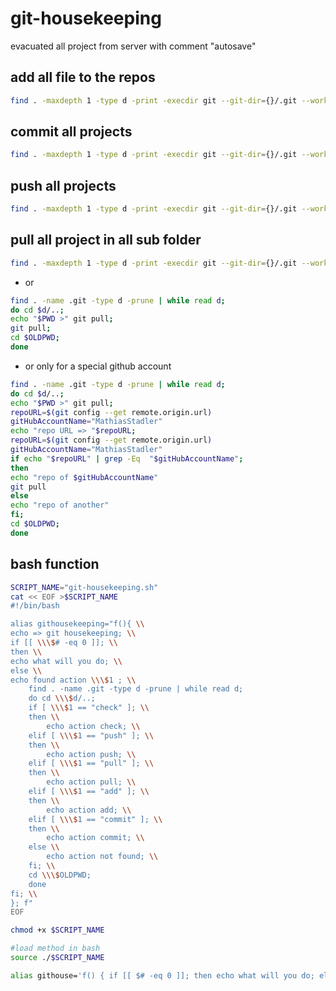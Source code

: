 # git-housekeeping
 evacuated all project from server with comment "autosave"

## add all file  to the repos

```bash
find . -maxdepth 1 -type d -print -execdir git --git-dir={}/.git --work-tree=$PWD/{} add . \;
```

## commit all projects

```bash
find . -maxdepth 1 -type d -print -execdir git --git-dir={}/.git --work-tree=$PWD/{} commit -am "auto save" \;
```

## push all projects

```bash
find . -maxdepth 1 -type d -print -execdir git --git-dir={}/.git --work-tree=$PWD/{} push \;
```

## pull all project in all sub folder

```bash
find . -maxdepth 1 -type d -print -execdir git --git-dir={}/.git --work-tree=$PWD/{} pull origin master \;
```

- or

```bash
find . -name .git -type d -prune | while read d;
do cd $d/..;
echo "$PWD >" git pull;
git pull;
cd $OLDPWD;
done
```

- or only for a special github account

```bash
find . -name .git -type d -prune | while read d;
do cd $d/..;
echo "$PWD >" git pull;
repoURL=$(git config --get remote.origin.url)
gitHubAccountName="MathiasStadler"
echo "repo URL => "$repoURL;
repoURL=$(git config --get remote.origin.url)
gitHubAccountName="MathiasStadler"
if echo "$repoURL" | grep -Eq  "$gitHubAccountName";
then
echo "repo of $gitHubAccountName"
git pull
else
echo "repo of another"
fi;
cd $OLDPWD;
done
```

## bash function

```bash
SCRIPT_NAME="git-housekeeping.sh"
cat << EOF >$SCRIPT_NAME
#!/bin/bash

alias githousekeeping="f(){ \\
echo => git housekeeping; \\
if [[ \\\$# -eq 0 ]]; \\
then \\
echo what will you do; \\
else \\
echo found action \\\$1 ; \\
    find . -name .git -type d -prune | while read d;
    do cd \\\$d/..;
    if [ \\\$1 == "check" ]; \\
    then \\
        echo action check; \\
    elif [ \\\$1 == "push" ]; \\
    then \\
        echo action push; \\
    elif [ \\\$1 == "pull" ]; \\
    then \\
        echo action pull; \\
    elif [ \\\$1 == "add" ]; \\
    then \\
        echo action add; \\
    elif [ \\\$1 == "commit" ]; \\
    then \\
        echo action commit; \\
    else \\
        echo action not found; \\
    fi; \\
    cd \\\$OLDPWD;
    done
fi; \\
}; f"
EOF

chmod +x $SCRIPT_NAME

#load method in bash
source ./$SCRIPT_NAME


```

```bash
alias githouse='f() { if [[ $# -eq 0 ]]; then echo what will you do; else echo $1 ;fi; }; f'
```